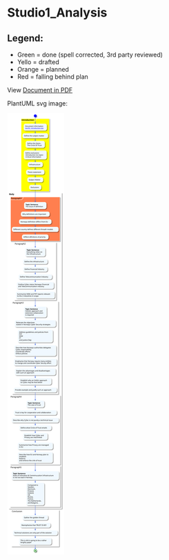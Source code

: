 # Studio1_Analysis


## Legend:

- Green = done (spell corrected, 3rd party reviewed)
- Yello = drafted
- Orange = planned
- Red = falling behind plan

View [Document in PDF](https://github.com/Dale-NUC/Studio1_Analysis/blob/main/document.pdf)

PlantUML svg image:

![Activity Diagram](tex/Studio_1_Activity_Diagram.svg)


